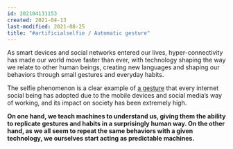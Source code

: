 ```yaml
---
id: 202104131153
created: 2021-04-13
last-modified: 2021-08-25
title: "#artificialselfie / Automatic gesture"
---
```

As smart devices and social networks entered our lives, hyper-connectivity has made our world move faster than ever, with technology shaping the way we relate to other human beings, creating new languages and shaping our behaviors through small gestures and everyday habits.

The selfie phenomenon is a clear example of [a gesture]([[202104131142]]) that every internet social being has adopted due to the mobile devices and social media’s way of working, and its impact on society has been extremely high.

**On one hand, we teach machines to understand us, giving them the ability to replicate gestures and habits in a surprisingly human way. On the other hand, as we all seem to repeat the same behaviors with a given technology, we ourselves start acting as predictable machines.**